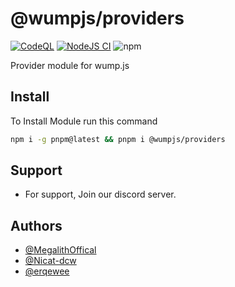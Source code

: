 # @wumpjs/providers
[![CodeQL](https://github.com/wumpjs/providers/actions/workflows/codeql.yml/badge.svg)](https://github.com/wumpjs/providers/actions/workflows/codeql.yml)
[![NodeJS CI](https://github.com/wumpjs/providers/actions/workflows/node.js.yml/badge.svg)](https://github.com/wumpjs/providers/actions/workflows/node.js.yml)
![npm](https://img.shields.io/npm/v/wump.js.svg?maxAge=3600)

Provider module for wump.js

## Install

To Install Module run this command

```bash
npm i -g pnpm@latest && pnpm i @wumpjs/providers
```

## Support

- For support, Join our discord server.

## Authors

- [@MegalithOffical](https://www.github.com/MegalithOffical)
- [@Nicat-dcw](https://www.github.com/Nicat-dcw)
- [@erqewee](https://www.github.com/erqewee)